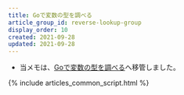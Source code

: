 ```yaml
---
title: Goで変数の型を調べる
article_group_id: reverse-lookup-group
display_order: 10
created: 2021-09-28
updated: 2021-09-28
---
```

- 当メモは、[Goで変数の型を調べる](https://thinktwice.tech/it/go/check_the_type_of_a_variable/)へ移管しました。

{% include articles_common_script.html %}
